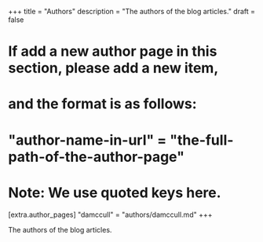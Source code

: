 +++
title = "Authors"
description = "The authors of the blog articles."
draft = false

# If add a new author page in this section, please add a new item,
# and the format is as follows:
#
# "author-name-in-url" = "the-full-path-of-the-author-page"
#
# Note: We use quoted keys here.
[extra.author_pages]
"damccull" = "authors/damccull.md"
+++

The authors of the blog articles.
